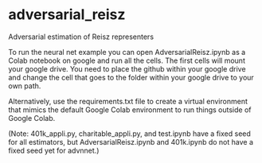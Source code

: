 # adversarial_reisz
Adversarial estimation of Reisz representers

To run the neural net example you can open AdversarialReisz.ipynb as a Colab notebook on google and run all the cells.
The first cells will mount your google drive. You need to place the github within your google drive and change
the cell that goes to the folder within your google drive to your own path.

Alternatively, use the requirements.txt file to create a virtual environment that mimics the default Google Colab environment to run things outside of Google Colab.

(Note: 401k_appli.py, charitable_appli.py, and test.ipynb have a fixed seed for all estimators, but AdversarialReisz.ipynb and 401k.ipynb do not have a fixed seed yet for advnnet.)
